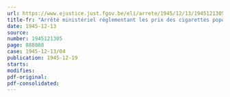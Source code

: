 ```yaml
---
url: https://www.ejustice.just.fgov.be/eli/arrete/1945/12/13/1945121305/justel
title-fr: "Arrêté ministériel réglementant les prix des cigarettes populaires (abrogé par AM 10-11-1949, art. 1)"
date: 1945-12-13
source:
number: 1945121305
page: 888888
case: 1945-12-13/04
publication: 1945-12-19
starts:
modifies:
pdf-original:
pdf-consolidated:
---
```


